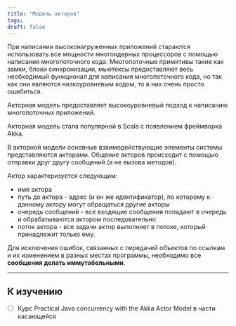 ```yaml
---
title: "Модель акторов"
tags:
draft: false
---
```



При написании высоконагруженных приложений стараются использовать все мощности многоядерных процессоров с помощью написания многопоточного кода. Многопоточные примитивы такие как замки, блоки синхронизации, мьютексы предоставляют весь необходимый функционал для написания многопоточного кода, но так как они являются низкоуровневым кодом, то в них очень просто ошибиться.

Акторная модель предоставляет высокоуровневый подход к написанию многопоточных приложений.

Акторная модель стала популярной в Scala с появлением фреймворка Akka.

В акторной модели основные взаимодействующие элементы системы представляются акторами. Общение акторов происходит с помощью отправки друг другу сообщений (а не вызова методов).

Актор характеризуется следующим:

- имя актора
- путь до актора - адрес (и он же идентификатор), по которому к данному актору могут обращаться другие акторы
- очередь сообщений - все входящие сообщения попадают в очередь и обрабатываются актором последовательно
- поток актора - все задачи актор выполняет в потоке, который принадлежит только ему.

Для исключения ошибок, связанных с передачей объектов по ссылкам и их изменением в разных местах программы, необходимо все **сообщения делать иммутабельными**.

---
## К изучению

- [ ] Курс Practical Java concurrency with the Akka Actor Model в части касающейся